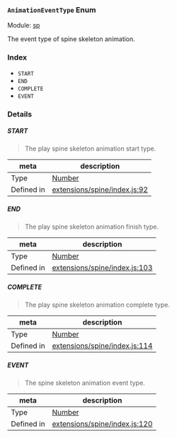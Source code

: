 ### `AnimationEventType` Enum



Module: [sp](../modules/sp.md)


The event type of spine skeleton animation.


### Index
  - `START`
  - `END`
  - `COMPLETE`
  - `EVENT`

### Details


##### START

> The play spine skeleton animation start type.

| meta | description |
|------|-------------|
| Type | <a href="https://developer.mozilla.org/en/JavaScript/Reference/Global_Objects/Number" class="crosslink external" target="_blank">Number</a> |
| Defined in | [extensions/spine/index.js:92](https://github.com/cocos-creator/engine/blob/5a29bc48b8b66d479bb93d92e64418ce8a7c0f34/extensions/spine/index.js#L92) |



##### END

> The play spine skeleton animation finish type.

| meta | description |
|------|-------------|
| Type | <a href="https://developer.mozilla.org/en/JavaScript/Reference/Global_Objects/Number" class="crosslink external" target="_blank">Number</a> |
| Defined in | [extensions/spine/index.js:103](https://github.com/cocos-creator/engine/blob/5a29bc48b8b66d479bb93d92e64418ce8a7c0f34/extensions/spine/index.js#L103) |



##### COMPLETE

> The play spine skeleton animation complete type.

| meta | description |
|------|-------------|
| Type | <a href="https://developer.mozilla.org/en/JavaScript/Reference/Global_Objects/Number" class="crosslink external" target="_blank">Number</a> |
| Defined in | [extensions/spine/index.js:114](https://github.com/cocos-creator/engine/blob/5a29bc48b8b66d479bb93d92e64418ce8a7c0f34/extensions/spine/index.js#L114) |



##### EVENT

> The spine skeleton animation event type.

| meta | description |
|------|-------------|
| Type | <a href="https://developer.mozilla.org/en/JavaScript/Reference/Global_Objects/Number" class="crosslink external" target="_blank">Number</a> |
| Defined in | [extensions/spine/index.js:120](https://github.com/cocos-creator/engine/blob/5a29bc48b8b66d479bb93d92e64418ce8a7c0f34/extensions/spine/index.js#L120) |


